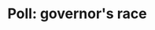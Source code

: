 ---
layout: post
title: 'Poll: governor&#39;s race'
story: 'http://www.bostonglobe.com/2014/06/05/poll-governor-election-candidates/rnLiEf8tFWjjaPFxXRvwRK/story.html'
text: 'Weekly updating charts of the governor&#39;s race in Massachusetts.'
vimeo: '<iframe src="//player.vimeo.com/video/97482925?title=0&amp;byline=0&amp;portrait=0&amp;color=ffffff" width="640" height="372" frameborder="0" webkitallowfullscreen mozallowfullscreen allowfullscreen></iframe>'
---
